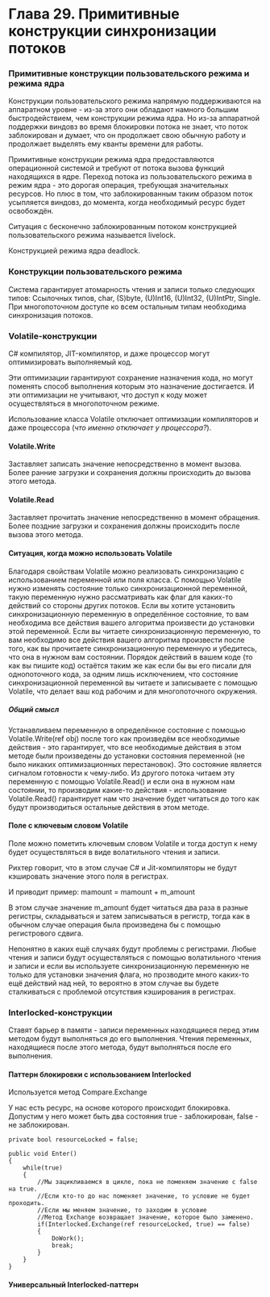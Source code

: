 # Глава 29. Примитивные конструкции синхронизации потоков

### Примитивные конструкции пользовательского режима и режима ядра

Конструкции пользовательского режима напрямую поддерживаются на аппаратном уровне - из-за этого они обладают намного большим быстродействием, чем конструкции режима ядра. Но из-за аппаратной поддержки виндовз во время блокировки потока не знает, что поток заблокирован и думает, что он продолжает свою обычную работу и продолжает выделять ему кванты времени для работы.

Примитивные конструкции режима ядра предоставляются операционной системой и требуют от потока вызова функций находящихся в ядре. Переход потока из пользовательского режима в режим ядра - это дорогая операция, требующая значительных ресурсов. Но плюс в том, что заблокированным таким образом поток усыпляется виндовз, до момента, когда необходимый ресурс будет освобождён.

Ситуация с бесконечно заблокированным потоком конструкцией пользовательского режима называется livelock.

Конструкцией режима ядра deadlock.

### Конструкции пользовательского режима

Система гарантирует атомарность чтения и записи только следующих типов: Ссылочных типов, char, \(S\)byte, \(U\)Int16, \(U\)Int32, \(U\)IntPtr, Single. При многопоточном доступе ко всем остальным типам необходима синхронизация потоков.

### Volatile-конструкции

C\# компилятор, JIT-компилятор, и даже процессор могут оптимизировать выполняемый код.

Эти оптимизации гарантируют сохранение назначения кода, но могут поменять способ выполнения которым это назначение достигается. И эти оптимизации не учитывают, что доступ к коду может осуществляться в многопоточном режиме.

Использование класса Volatile отключает оптимизации компиляторов и даже процессора \(_что именно отключает у процессора?_\).

#### Volatile.Write

Заставляет записать значение непосредственно в момент вызова. Более ранние загрузки и сохранения должны происходить до вызова этого метода.

#### Volatile.Read

Заставляет прочитать значение непосредственно в момент обращения. Более поздние загрузки и сохранения должны происходить после вызова этого метода.

#### Ситуация, когда можно использовать Volatile

Благодаря свойствам Volatile можно реализовать синхронизацию с использованием переменной или поля класса. С помощью Volatile нужно изменять состояние только синхронизационной переменной, такую переменную нужно рассматривать как флаг для каких-то действий со стороны других потоков. Если вы хотите установить синхронизационную переменную в определённое состояние, то вам необходима все действия вашего алгоритма произвести до установки этой переменной. Если вы читаете синхронизационную переменную, то вам необходимо все действия вашего алгоритма произвести после того, как вы прочитаете синхронизационную переменную и убедитесь, что она в нужном вам состоянии. Порядок действий в вашем коде \(то как вы пишите код\) остаётся таким же как если бы вы его писали для однопоточного кода, за одним лишь исключением, что состояние синхронизационной переменной вы читаете и записываете с помощью Volatile, что делает ваш код рабочим и для многопоточного окружения.

##### Общий смысл

Устанавливаем переменную в определённое состояние с помощью Volatile.Write\(ref obj\) после того как произведём все необходимые действия - это гарантирует, что все необходимые действия в этом методе были произведены до установки состояния переменной \(не было никаких оптимизационных перестановок\). Это состояние является сигналом готовности к чему-либо. Из другого потока читаем эту переменную с помощью Volatile.Read\(\) и если она в нужном нам состоянии, то производим какие-то действия - использование Volatile.Read\(\) гарантирует нам что значение будет читаться до того как будут производиться остальные действия в этом методе.

#### Поле с ключевым словом Volatile

Поле можно пометить ключевым словом Volatile и тогда доступ к нему будет осуществляться в виде волатильного чтения и записи.

Рихтер говорит, что в этом случае C\# и Jit-компиляторы не будут кэшировать значение этого поля в регистрах.

И приводит пример: mamount = mamount + m\_amount

В этом случае значение m\_amount будет читаться два раза в разные регистры, складываться и затем записываться в регистр, тогда как в обычном случае операция была произведена бы с помощью регистрового сдвига.

Непонятно в каких ещё случаях будут проблемы с регистрами. Любые чтения и записи будут осуществляться с помощью волатильного чтения и записи и если вы используете синхронизационную переменную не только для установки значения флага, но прозводите много каких-то ещё действий над ней, то вероятно в этом случае вы будете сталкиваться с проблемой отсутствия кэширования в регистрах.

### Interlocked-конструкции

Ставят барьер в памяти - записи переменных находящиеся перед этим методом будут выполняться до его выполнения. Чтения переменных, находящиеся после этого метода, будут выполняться после его выполнения.

#### Паттерн блокировки с использованием Interlocked

Используется метод Compare.Exchange

У нас есть ресурс, на основе которого происходит блокировка. Допустим у него может быть два состояния true - заблокирован, false - не заблокирован.

```
private bool resourceLocked = false;

public void Enter()
{
    while(true)
    {
        //Мы зацикливаемся в цикле, пока не поменяем значение с false на true.
        //Если кто-то до нас поменяет значение, то условие не будет проходить.
        //Если мы меняем значение, то заходим в условие
        //Метод Exchange возвращает значение, которое было заменено.
        if(Interlocked.Exchange(ref resourceLocked, true) == false)
        {
            DoWork();
            break;
        }
    }
}
```

#### Универсальный Interlocked-паттерн



